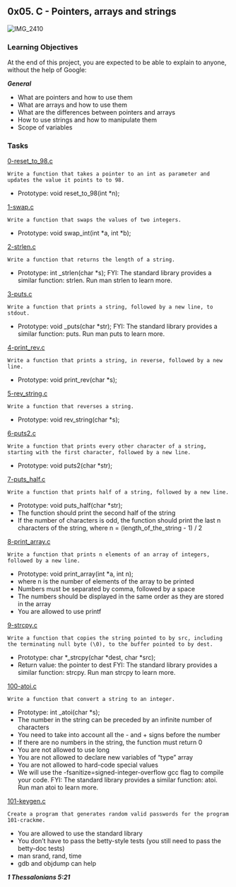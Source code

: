 ## 0x05. C - Pointers, arrays and strings

![IMG_2410](https://user-images.githubusercontent.com/85158665/208409150-4f6faf86-59ba-49fe-b0a4-3f220c0db1a9.jpg)

### Learning Objectives

At the end of this project, you are expected to be able to explain to anyone, without the help of Google:

***General***
* What are pointers and how to use them
* What are arrays and how to use them
* What are the differences between pointers and arrays
* How to use strings and how to manipulate them
* Scope of variables

### Tasks

[0-reset_to_98.c](./0-reset_to_98.c)
```
Write a function that takes a pointer to an int as parameter and updates the value it points to to 98.
```
* Prototype: void reset_to_98(int *n);

[1-swap.c](./1-swap.c)
```
Write a function that swaps the values of two integers.
```
* Prototype: void swap_int(int *a, int *b);

[2-strlen.c](./2-strlen.c)
```
Write a function that returns the length of a string.
```
* Prototype: int _strlen(char *s);
FYI: The standard library provides a similar function: strlen. Run man strlen to learn more.

[3-puts.c](./3-puts.c)
```
Write a function that prints a string, followed by a new line, to stdout.
```
* Prototype: void _puts(char *str);
FYI: The standard library provides a similar function: puts. Run man puts to learn more.

[4-print_rev.c](./4-print_rev.c)
```
Write a function that prints a string, in reverse, followed by a new line.
```
* Prototype: void print_rev(char *s);

[5-rev_string.c](./5-rev_string.c)
```
Write a function that reverses a string.
```
* Prototype: void rev_string(char *s);

[6-puts2.c](./6-puts2.c)
```
Write a function that prints every other character of a string, starting with the first character, followed by a new line.
```
* Prototype: void puts2(char *str);

[7-puts_half.c](./7-puts_half.c)
```
Write a function that prints half of a string, followed by a new line.
```
* Prototype: void puts_half(char *str);
* The function should print the second half of the string
* If the number of characters is odd, the function should print the last n characters of the string, where n = (length_of_the_string - 1) / 2

[8-print_array.c](./8-print_array.c)
```
Write a function that prints n elements of an array of integers, followed by a new line.
```
* Prototype: void print_array(int *a, int n);
* where n is the number of elements of the array to be printed
* Numbers must be separated by comma, followed by a space
* The numbers should be displayed in the same order as they are stored in the array
* You are allowed to use printf

[9-strcpy.c](./9-strcpy.c)
```
Write a function that copies the string pointed to by src, including the terminating null byte (\0), to the buffer pointed to by dest.
```
* Prototype: char *_strcpy(char *dest, char *src);
* Return value: the pointer to dest
FYI: The standard library provides a similar function: strcpy. Run man strcpy to learn more.

[100-atoi.c](./100-atoi.c)
```
Write a function that convert a string to an integer.
```
* Prototype: int _atoi(char *s);
* The number in the string can be preceded by an infinite number of characters
* You need to take into account all the - and + signs before the number
* If there are no numbers in the string, the function must return 0
* You are not allowed to use long
* You are not allowed to declare new variables of “type” array
* You are not allowed to hard-code special values
* We will use the -fsanitize=signed-integer-overflow gcc flag to compile your code.
FYI: The standard library provides a similar function: atoi. Run man atoi to learn more.

[101-keygen.c](./101-keygen.c)
```
Create a program that generates random valid passwords for the program 101-crackme.
```
* You are allowed to use the standard library
* You don’t have to pass the betty-style tests (you still need to pass the betty-doc tests)
* man srand, rand, time
* gdb and objdump can help

***1 Thessalonians 5:21***
